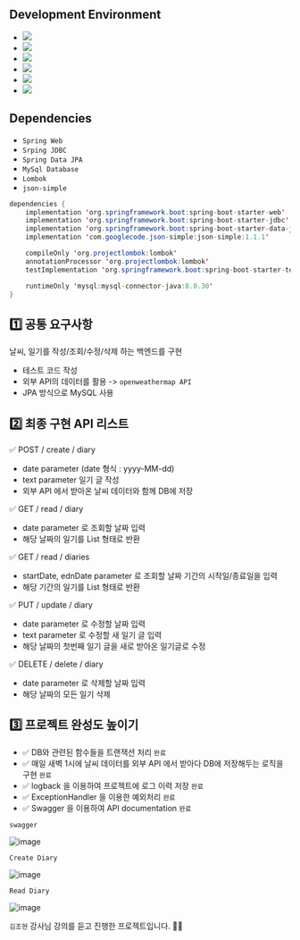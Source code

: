 
## Development Environment

- <img src="https://img.shields.io/badge/Windows-blue?style=flat&logo=windows&logoColor=white"/> 
- <img src="https://img.shields.io/badge/intellij-red?style=flat&logo=intellijidea&logoColor=white"/> 
- <img src="https://img.shields.io/badge/JDK_1.8-red?style=flat&logo=&logoColor=white"/>
- <img src="https://img.shields.io/badge/MySQL-blue?style=flat&logo=mysql&logoColor=white"/>
- <img src="https://img.shields.io/badge/Gradle-blue?style=flat&logo=gradle&logoColor=white"/>
- <img src="https://img.shields.io/badge/Github-grey?style=flat&logo=github&logoColor=white"/>

## Dependencies
- ````Spring Web````
- ````Srping JDBC````
- ````Spring Data JPA````
- ````MySql Database````
- ````Lombok````
- ````json-simple````

```java
dependencies {
	implementation 'org.springframework.boot:spring-boot-starter-web'
	implementation 'org.springframework.boot:spring-boot-starter-jdbc'
	implementation 'org.springframework.boot:spring-boot-starter-data-jpa'
	implementation 'com.googlecode.json-simple:json-simple:1.1.1'

	compileOnly 'org.projectlombok:lombok'
	annotationProcessor 'org.projectlombok:lombok'
	testImplementation 'org.springframework.boot:spring-boot-starter-test'

	runtimeOnly 'mysql:mysql-connector-java:8.0.30'
}
```

## 1️⃣ 공통 요구사항

날씨, 일기를 작성/조회/수정/삭제 하는 백엔드를 구현

- 테스트 코드 작성
- 외부 API의 데이터를 활용 -> ````openweathermap API```` 
- JPA 방식으로 MySQL 사용

## 2️⃣ 최종 구현 API 리스트

✅ POST / create / diary
- date parameter (date 형식 : yyyy-MM-dd)
- text parameter 일기 글 작성
- 외부 API 에서 받아온 날씨 데이터와 함께 DB에 저장

✅ GET / read / diary
- date parameter 로 조회할 날짜 입력
- 해당 날짜의 일기를 List 형태로 반환

✅ GET / read / diaries
- startDate, ednDate parameter 로 조회할 날짜 기간의 시작일/종료일을 입력
- 해당 기간의 일기를 List 형태로 반환

✅ PUT / update / diary
- date parameter 로 수정할 날짜 입력
- text parameter 로 수정할 새 일기 글 입력
- 해당 날짜의 첫번째 일기 글을 새로 받아온 일기글로 수정

✅ DELETE / delete / diary
- date parameter 로 삭제할 날짜 입력
- 해당 날짜의 모든 일기 삭제

## 3️⃣ 프로젝트 완성도 높이기

- ✅ DB와 관련된 함수들을 트랜잭션 처리 ````완료````
- ✅ 매일 새벽 1시에 날씨 데이터를 외부 API 에서 받아다 DB에 저장해두는 로직을 구현 ````완료````
- ✅ logback 을 이용하여 프로젝트에 로그 이력 저장 ````완료````
- ✅ ExceptionHandler 을 이용한 예외처리 ````완료````
- ✅ Swagger 을 이용하여 API documentation ````완료````

````swagger````

![image](https://github.com/jinyngg/weather-project/assets/96164211/57c00697-2bea-46e7-8aa5-5f321d6b1555)

````Create Diary````

![image](https://github.com/jinyngg/weather-project/assets/96164211/ccc48cc2-a64e-4192-92d0-da9b9a8b2020)

````Read Diary````

![image](https://github.com/jinyngg/weather-project/assets/96164211/f8289bb6-616f-45d7-ae4c-6430733bd912)

````김조현```` 강사님 강의를 듣고 진행한 프로젝트입니다. 👨‍🎓
